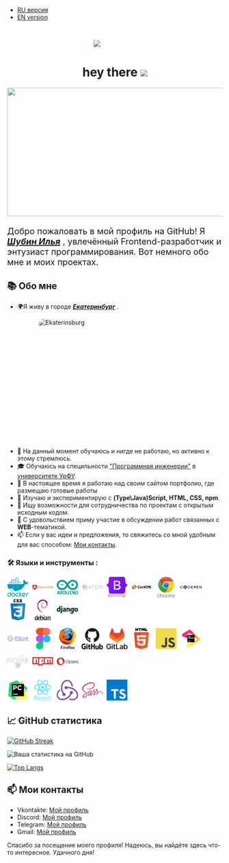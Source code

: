 - [RU версия](#ru)
- [EN version](#en)

<div id="header" align="center">
  <img style="display: inline-block;"src="https://komarev.com/ghpvc/?username=redstrikerf&style=flat-square&color=blue" alt=""/>
  <p></p>
  <img style="display: inline-block;"src="https://media.giphy.com/media/M9gbBd9nbDrOTu1Mqx/giphy.gif" width="100"/>
  <h1 align=""center>
    hey there
    <img src="https://media.giphy.com/media/hvRJCLFzcasrR4ia7z/giphy.gif" width="30px"/>
  </h1>
</div>



<div align="center">
  <img src="https://media.giphy.com/media/dWesBcTLavkZuG35MI/giphy.gif" width="600" height="300"/>
</div>

<p style="font-size:20px">
  Добро пожаловать в мой профиль на GitHub! Я 
  <a style="font-weight: 700; font-style: italic" href="https://github.com/RedStrikeRF">Шубин Илья</a>
  , увлечённый Frontend-разработчик и энтузиаст программирования. Вот немного обо мне и моих проектах.
</p>

## 📚 Обо мне
<ul>
  <li>
    <p>
      🌍Я живу в городе
      <a style="font-weight: 700; font-style: italic;" href="https://yandex.ru/maps/geo/yekaterinburg/53166537/?ll=60.475065%2C56.788751&z=9">Екатеринбург</a>
      .
    </p>

  <div id="Ekaterinsburg" style="position: relative; display: inline-block; margin-left: 50px;">
    <img src="https://a3copydesign.com/upload/iblock/fc6/x418247962-SZHATIE.jpg.pagespeed.ic.jQ9vW38bNJ.jpg" alt="Ekaterinsburg" width="300" height="300" style="display: block; border-radius: 10px;">
  </div>
  </li>
  <li>💼 На данный момент обучаюсь и нигде не работаю, но активно к этому стремлюсь.</li>
  <li>🎓 Обучаюсь на специльности <a href="https://priem-rtf.urfu.ru/ru/baccalaureate/software-engineering/">"Программная инженерии"</a> в <a href="https://urfu.ru/ru/about/">университете УрФУ</a>.</li>
  <li>🔭 В настоящее время я работаю над своим сайтом портфолио, где размещаю готовые работы</li>
  <li>🌱 Изучаю и экспериментирую с <strong>(Type\Java)Script, HTML, CSS, npm</strong>.</li>
  <li>👯 Ищу возможности для сотрудничества по проектам с открытым исходным кодом.</li>
  <li>💬 С удовольствием приму участие в обсуждении работ связанных с <strong>WEB</strong>-тематикой.</li>
  <li>📫 Если у вас идеи и предложения, то свяжитесь со мной удобным для вас способом: <a href="#contacts">Мои контакты</a>.</li>
</ul>


### :hammer_and_wrench: Языки и инструменты :

<div>
  <img style="width: 50px;" src="https://github.com/devicons/devicon/blob/master/icons/docker/docker-plain-wordmark.svg">&nbsp;
  <img style="width: 50px;" src="https://github.com/devicons/devicon/blob/master/icons/angularjs/angularjs-plain-wordmark.svg">&nbsp;
  <img style="width: 50px;" src="https://github.com/devicons/devicon/blob/master/icons/arduino/arduino-original-wordmark.svg">&nbsp;
  <img style="width: 50px;" src="https://github.com/devicons/devicon/blob/master/icons/atom/atom-original-wordmark.svg">&nbsp;
  <img style="width: 50px;" src="https://github.com/devicons/devicon/blob/master/icons/bootstrap/bootstrap-original-wordmark.svg">&nbsp;
  <img style="width: 50px;" src="https://github.com/devicons/devicon/blob/master/icons/centos/centos-original-wordmark.svg">&nbsp;
  <img style="width: 50px;" src="https://github.com/devicons/devicon/blob/master/icons/chrome/chrome-original-wordmark.svg">&nbsp;
  <img style="width: 50px;" src="https://github.com/devicons/devicon/blob/master/icons/codepen/codepen-original-wordmark.svg">&nbsp;
  <img style="width: 50px;" src="https://github.com/devicons/devicon/blob/master/icons/css3/css3-original-wordmark.svg">&nbsp;
  <img style="width: 50px;" src="https://github.com/devicons/devicon/blob/master/icons/debian/debian-original-wordmark.svg">&nbsp;
  <img style="width: 50px;" src="https://github.com/devicons/devicon/blob/master/icons/django/django-plain-wordmark.svg">&nbsp;

  <img style="width: 50px;" src="https://github.com/devicons/devicon/blob/master/icons/eslint/eslint-line-wordmark.svg">&nbsp;
  <img style="width: 50px;" src="https://github.com/devicons/devicon/blob/master/icons/figma/figma-original.svg">&nbsp;
  <img style="width: 50px;" src="https://github.com/devicons/devicon/blob/master/icons/firefox/firefox-original-wordmark.svg">&nbsp;
  <img style="width: 50px;" src="https://github.com/devicons/devicon/blob/master/icons/github/github-original-wordmark.svg">&nbsp;
  <img style="width: 50px;" src="https://github.com/devicons/devicon/blob/master/icons/gitlab/gitlab-original-wordmark.svg">&nbsp;
  <img style="width: 50px;" src="https://github.com/devicons/devicon/blob/master/icons/html5/html5-original-wordmark.svg">&nbsp;
  <img style="width: 50px;" src="https://github.com/devicons/devicon/blob/master/icons/javascript/javascript-original.svg">&nbsp;
  <img style="width: 50px;" src="https://github.com/devicons/devicon/blob/master/icons/jetbrains/jetbrains-original.svg">&nbsp;
  <img style="width: 50px;" src="https://github.com/devicons/devicon/blob/master/icons/nodejs/nodejs-line-wordmark.svg">&nbsp;
  <img style="width: 50px;" src="https://github.com/devicons/devicon/blob/master/icons/npm/npm-original-wordmark.svg">&nbsp;
  <img style="width: 50px;" src="https://github.com/devicons/devicon/blob/master/icons/opera/opera-original-wordmark.svg">&nbsp;

  <img style="width: 50px;" src="https://github.com/devicons/devicon/blob/master/icons/pycharm/pycharm-original.svg">&nbsp;
  <img style="width: 50px;" src="https://github.com/devicons/devicon/blob/master/icons/react/react-original-wordmark.svg">&nbsp;
  <img style="width: 50px;" src="https://github.com/devicons/devicon/blob/master/icons/redux/redux-original.svg">&nbsp;
  <img style="width: 50px;" src="https://github.com/devicons/devicon/blob/master/icons/sass/sass-original.svg">&nbsp;
  <img style="width: 50px;" src="https://github.com/devicons/devicon/blob/master/icons/typescript/typescript-original.svg">&nbsp;
  
</div>

## 📈 GitHub статистика

[![GitHub Streak](http://github-readme-streak-stats.herokuapp.com?user=redstrikerf&theme=dark&background=000000)](https://git.io/streak-stats)

![Ваша статистика на GitHub](https://github-readme-stats.vercel.app/api?username=redstrikerf&show_icons=true&theme=dark)

[![Top Langs](https://github-readme-stats.vercel.app/api/top-langs/?username=redstrikerf&layout=compact&theme=vision-friendly-dark)](https://github.com/anuraghazra/github-readme-stats)

<h2 id="contacts">📫 Мои контакты</h2>

- Vkontakte: [Мой профиль](https://vk.com/red_strike_official)
- Discord: [Мой профиль](https://discordapp.com/users/542320599557472256)
- Telegram: [Мой профиль](https://t.me/RedStrikeOfficial)
- Gmail: [Мой профиль](mailto:shubin152@gmail.com)



Спасибо за посещение моего профиля! Надеюсь, вы найдёте здесь что-то интересное. Удачного дня!
